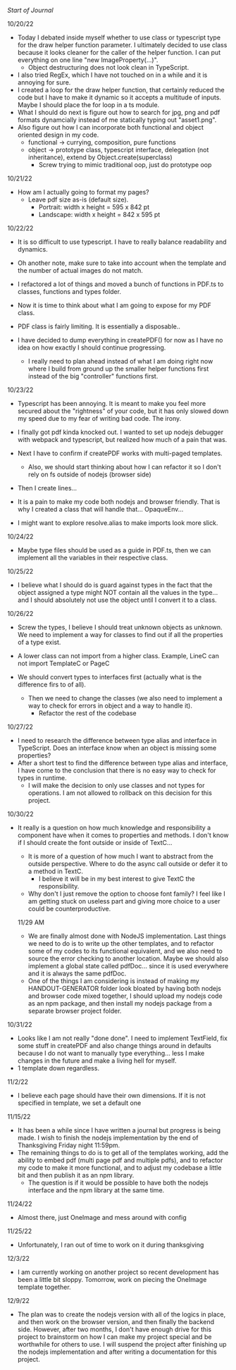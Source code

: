 _Start of Journal_

10/20/22

- Today I debated inside myself whether to use class or typescript type for the draw helper function parameter. I ultimately decided to use class because it looks cleaner for the caller of the helper function. I can put everything on one line "new ImageProperty(...)".
  - Object destructuring does not look clean in TypeScript.
- I also tried RegEx, which I have not touched on in a while and it is annoying for sure.
- I created a loop for the draw helper function, that certainly reduced the code but I have to make it dynamic so it accepts a multitude of inputs. Maybe I should place the for loop in a ts module.
- What I should do next is figure out how to search for jpg, png and pdf formats dynamcially instead of me statically typing out "asset1.png".
- Also figure out how I can incorporate both functional and object oriented design in my code.
  - functional -> currying, composition, pure functions
  - object -> prototype class, typescript interface, delegation (not inheritance), extend by Object.create(superclass)
    - Screw trying to mimic traditional oop, just do prototype oop

10/21/22

- How am I actually going to format my pages?
  - Leave pdf size as-is (default size).
    - Portrait: width x height = 595 x 842 pt
    - Landscape: width x height = 842 x 595 pt

10/22/22

- It is so difficult to use typescript. I have to really balance readability and dynamics.
- Oh another note, make sure to take into account when the template and the number of actual images do not match.
- I refactored a lot of things and moved a bunch of functions in PDF.ts to classes, functions and types folder.
- Now it is time to think about what I am going to expose for my PDF class.

- PDF class is fairly limiting. It is essentially a disposable..
- I have decided to dump everything in createPDF() for now as I have no idea on how exactly I should continue progressing.
  - I really need to plan ahead instead of what I am doing right now where I build from ground up the smaller helper functions first instead of the big "controller" functions first.

10/23/22

- Typescript has been annoying. It is meant to make you feel more secured about the "rightness" of your code, but it has only slowed down my speed due to my fear of writing bad code. The irony.
- I finally got pdf kinda knocked out. I wanted to set up nodejs debugger with webpack and typescript, but realized how much of a pain that was.
- Next I have to confirm if createPDF works with multi-paged templates.
  - Also, we should start thinking about how I can refactor it so I don't rely on fs outside of nodejs (browser side)
- Then I create lines...

- It is a pain to make my code both nodejs and browser friendly. That is why I created a class that will handle that... OpaqueEnv...

- I might want to explore resolve.alias to make imports look more slick.

10/24/22

- Maybe type files should be used as a guide in PDF.ts, then we can implement all the variables in their respective class.

10/25/22

- I believe what I should do is guard against types in the fact that the object assigned a type might NOT contain all the values in the type... and I should absolutely not use the object until I convert it to a class.

10/26/22

- Screw the types, I believe I should treat unknown objects as unknown. We need to implement a way for classes to find out if all the properties of a type exist.
- A lower class can not import from a higher class. Example, LineC can not import TemplateC or PageC

- We should convert types to interfaces first (actually what is the difference firs to of all).
  - Then we need to change the classes (we also need to implement a way to check for errors in object and a way to handle it).
    - Refactor the rest of the codebase

10/27/22

- I need to research the difference between type alias and interface in TypeScript. Does an interface know when an object is missing some properties?
- After a short test to find the difference between type alias and interface, I have come to the conclusion that there is no easy way to check for types in runtime.
  - I will make the decision to only use classes and not types for operations. I am not allowed to rollback on this decision for this project.

10/30/22

- It really is a question on how much knowledge and responsibility a component have when it comes to properties and methods. I don't know if I should create the font outside or inside of TextC...

  - It is more of a question of how much I want to abstract from the outside perspective. Where to do the async call outside or defer it to a method in TextC.
    - I believe it will be in my best interest to give TextC the responsibility.
  - Why don't I just remove the option to choose font family? I feel like I am getting stuck on useless part and giving more choice to a user could be counterproductive.

  11/29 AM

  - We are finally almost done with NodeJS implementation. Last things we need to do is to write up the other templates, and to refactor some of my codes to its functional equivalent, and we also need to source the error checking to another location. Maybe we should also implement a global state called pdfDoc... since it is used everywhere and it is always the same pdfDoc.
  - One of the things I am considering is instead of making my HANDOUT-GENERATOR folder look bloated by having both nodejs and browser code mixed together, I should upload my nodejs code as an npm package, and then install my nodejs package from a separate browser project folder.

10/31/22

- Looks like I am not really "done done". I need to implement TextField, fix some stuff in createPDF and also change things around in defaults because I do not want to manually type everything... less I make changes in the future and make a living hell for myself.
- 1 template down regardless.

11/2/22

- I believe each page should have their own dimensions. If it is not specified in template, we set a default one


11/15/22
- It has been a while since I have written a journal but progress is being made. I wish to finish the nodejs implementation by the end of Thanksgiving Friday night 11:59pm.
- The remaining things to do is to get all of the templates working, add the ability to embed pdf (multi page pdf and multiple pdfs), and to refactor my code to make it more functional, and to adjust my codebase a little bit and then publish it as an npm library.
  - The question is if it would be possible to have both the nodejs interface and the npm library at the same time.

11/24/22
- Almost there, just OneImage and mess around with config

11/25/22
- Unfortunately, I ran out of time to work on it during thanksgiving

12/3/22
- I am currently working on another project so recent development has been a little bit sloppy. Tomorrow, work on piecing the OneImage template together.

12/9/22
- The plan was to create the nodejs version with all of the logics in place, and then work on the browser version, and then finally the backend side. However, after two months, I don't have enough drive for this project to brainstorm on how I can make my project special and be worthwhile for others to use. I will suspend the project after finishing up the nodejs implementation and after writing a documentation for this project.
